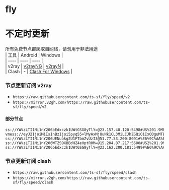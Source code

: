 # fly
# 不定时更新
所有免费节点都爬取自网络，请勿用于非法用途  
|  工具  | Android  | Windows  |  
|  ----  | ----   | ----  |  
| v2ray  | [v2rayNG](https://github.com/2dust/v2rayNG/releases) | [v2rayN](https://github.com/2dust/v2rayN/releases) |  
| Clash  | - | [Clash For Windows](https://github.com/2dust/clashN/releases) | 
  
### 节点更新订阅  v2ray
- `https://raw.githubusercontent.com/ts-sf/fly/speed/v2`  
- `https://mirror.v2gh.com/https://raw.githubusercontent.com/ts-sf/fly/speed/v2`  

#### 部分节点  
``` 
ss://YWVzLTI1Ni1nY206bEdxczk1UWtGSG8yTlY=@23.157.40.120:5498#US%201.9MB%2Fs
vmess://eyJ2IjoiMiIsInBzIjoi5pyq55+lMyAxMjUuNk1CL3MiLCJhZGQiOiIxODguMTE0Ljk3LjMiLCJwb3J0IjoiNDQzIiwiaWQiOiJmNTg0ZGUxNS0yMDM0LTQxNzAtYTcyMy1mNDhjMmJhZTVlMGYiLCJhaWQiOiIwIiwic2N5IjoiYXV0byIsIm5ldCI6IndzIiwidHlwZSI6Im5vbmUiLCJob3N0IjoiYWZyaG1zMTZ2LmJlc3R4cmF5LmJ1enoiLCJwYXRoIjoiL2xpbmt3cyIsInRscyI6InRscyIsInNuaSI6ImFmcmhtczE2di5iZXN0eHJheS5idXp6IiwidGVzdF9uYW1lIjoiMyJ9
ss://YWVzLTI1Ni1nY206UENubkg2U1FTbmZvUzI3@51.77.53.200:8091#%E6%9C%AA%E7%9F%A55%201.8MB%2Fs
ss://YWVzLTI1Ni1nY206WTZSOXBBdHZ4eHptR0M=@15.204.87.217:5600#US2%201.9MB%2Fs
ss://YWVzLTI1Ni1nY206bEdxczk1UWtGSG8yTlY=@23.162.200.181:5499#%E6%9C%AA%E7%9F%A58%201.9MB%2Fs
```
### 节点更新订阅  clash
- `https://raw.githubusercontent.com/ts-sf/fly/speed/clash`  
- `https://mirror.v2gh.com/https://raw.githubusercontent.com/ts-sf/fly/speed/clash`  


